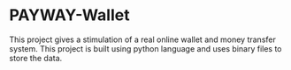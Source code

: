 # PAYWAY-Wallet 
This project gives a stimulation of a real online wallet and money transfer system. This project is built using python language and uses binary files to store the data.
